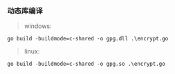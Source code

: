 ### 动态库编译
> windows:
>
`go build -buildmode=c-shared -o gpg.dll .\encrypt.go`

> linux:
>
`go build -buildmode=c-shared -o gpg.so .\encrypt.go`
